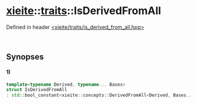 # [xieite](../../xieite.md)\:\:[traits](../../traits.md)\:\:IsDerivedFromAll
Defined in header [<xieite/traits/is_derived_from_all.hpp>](../../../include/xieite/traits/is_derived_from_all.hpp)

&nbsp;

## Synopses
#### 1)
```cpp
template<typename Derived, typename... Bases>
struct IsDerivedFromAll
: std::bool_constant<xieite::concepts::DerivedFromAll<Derived, Bases...>> {};
```
